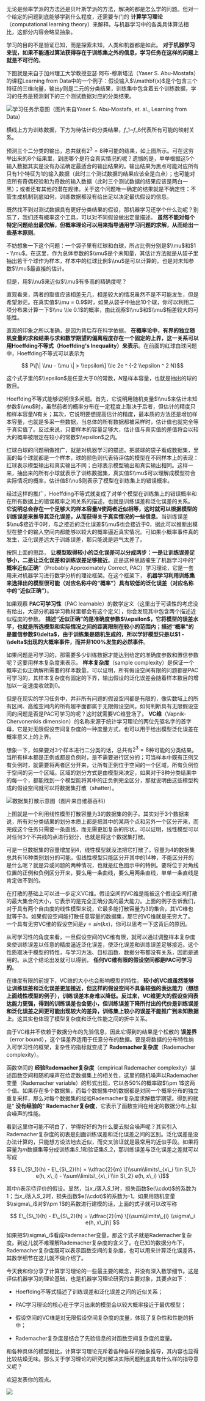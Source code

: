 无论是频率学派的方法还是贝叶斯学派的方法，解决的都是怎么学的问题。但对一个给定的问题到底能够学到什么程度，还需要专门的 **计算学习理论**（computational learning theory）来解释。与机器学习中的各类具体算法相比，这部分内容会略显抽象。

学习的目的不是验证已知，而是探索未知，人类和机器都是如此。 **对于机器学习来说，如果不能通过算法获得存在于训练集之外的信息，学习任务在这样的问题上就是不可行的**。

下图就是来自于加州理工大学教授亚瑟·阿布-穆斯塔法（Yaser S. Abu-Mostafa）的课程Learning from Data中的一个例子：假设输入$\\mathbf{x}$是个包含三个特征的三维向量，输出$y$则是二元的分类结果，训练集中包含着五个训练数据，学习的任务是预测剩下的三个测试数据对应的分类结果。

![](https://static001.geekbang.org/resource/image/e6/f8/e67715f6dd3b9d6cb1f88a92aa363bf8.png?wh=707*309)学习任务示意图（图片来自Yaser S. Abu-Mostafa, et. al., Learning from Data）

横线上方为训练数据，下方为待估计的分类结果，$f\_1$~$f\_8$代表所有可能的映射关系。

预测三个二分类的输出，总共就有$2 ^ 3 = 8$种可能的结果，如上图所示。可在这穷举出来的8个结果里，到底哪个是符合真实情况的呢？遗憾的是，单单根据这5个输入数据其实是没有办法确定最适合的输出结果的。输出结果为黑点可能对应所有只有1个特征为1的输入数据（此时三个测试数据的结果应该全是白点）；也可能对应所有奇偶校验和为奇数的输入数据（此时三个测试数据的结果应该是两白一黑）；或者还有其他的潜在规律。关于这个问题唯一确定的结果就是不确定性：不管生成机制到底如何，训练数据都没有给出足以决定最优假设的信息。

既然找不到对测试数据具有更好分类结果的假设，那机器学习还学个什么劲呢？别忘了，我们还有概率这个工具，可以对不同假设做出定量描述。 **虽然不能对每个特定问题给出最优解，但概率理论可以用来指导通用学习问题的求解，从而给出一些基本原则**。

不妨想象一下这个问题：一个袋子里有红球和白球，所占比例分别是$\\mu$和$1 - \\mu$。在这里，作为总体参数的$\\mu$是个未知量，其估计方法就是从袋子里抽出若干个球作为样本，样本中的红球比例$\\nu$是可以计算的，也是对未知参数$\\mu$最直接的估计。

但是，用$\\nu$来近似$\\mu$有多高的精确度呢？

直观看来，两者的取值应该相差无几，相差较大的情况虽然不是不可能发生，但是希望渺茫。在真实值$\\mu = 0.9$时，如果从袋子中抽出10个球，你可以利用二项分布来计算一下$\\nu \\le 0.1$的概率，由此观察$\\nu$和$\\mu$相差较大的可能性。

直观的印象之所以准确，是因为背后存在科学依据。 **在概率论中，有界的独立随机变量的求和结果与求和数学期望的偏离程度存在一个固定的上界，这一关系可以用Hoeffding不等式（Hoeffding's Inequality）来表示**。在前面的红球白球问题中，Hoeffding不等式可以表示为

$$ P\[\| \\nu - \\mu \| > \\epsilon\] \\le 2e ^ {-2 \\epsilon ^ 2 N}$$

这个式子里的$\\epsilon$是任意大于0的常数，$N$是样本容量，也就是抽出的球的数目。

Hoeffding不等式能够说明很多问题。首先，它说明用随机变量$\\nu$来估计未知参数$\\mu$时，虽然前者的概率分布在一定程度上取决于后者，但估计的精度只和样本容量$N$有关；其次，它说明要想提高估计的精度，最本质的方法还是增加样本容量，也就是多采一些数据，当总体的所有数据都被采样时，估计值也就完全等于真实值了。反过来说，只要样本的容量足够大，估计值与真实值的差值将会以较大的概率被限定在较小的常数$\\epsilon$之内。

红球白球的问题稍做推广，就是对机器学习的描述。把装球的袋子看成数据集，里面的每个球就都是一个样本，球的颜色则代表待评估的模型在不同样本上的表现：红球表示模型输出和真实输出不同；白球表示模型输出和真实输出相同。这样一来，抽出来的所有小球就表示了训练数据集，真实值$\\mu$可以理解成模型符合实际情况的概率，估计值$\\nu$则表示了模型在训练集上的错误概率。

经过这样的推广，Hoeffding不等式就变成了对单个模型在训练集上的错误概率和在所有数据上的错误概率之间关系的描述，也就是训练误差和泛化误差的关系。 **它说明总会存在一个足够大的样本容量$N$使两者近似相等，这时就可以根据模型的训练误差来推导其泛化误差，从而获得关于真实情况的一些信息**。当训练误差$\\nu$接近于0时，与之接近的泛化误差$\\mu$也会接近于0，据此可以推断出模型在整个的输入空间内都能够以较大的概率逼近真实情况。可如果小概率事件真的发生，泛化误差远大于训练误差，那只能说是运气太差了。

按照上面的思路， **让模型取得较小的泛化误差可以分成两步：一是让训练误差足够小，二是让泛化误差和训练误差足够接近**。正是这种思路催生了机器学习中的“ **概率近似正确**”（Probably Approximately Correct, PAC）学习理论，它是一套用来对机器学习进行数学分析的理论框架。在这个框架下， **机器学习利用训练集来选择出的模型很可能（对应名称中的“概率”）具有较低的泛化误差（对应名称中的“近似正确”）**。

如果观察 **PAC可学习性**（PAC learnable）的数学定义（这里出于可读性的考虑没有给出，大部分机器学习教材里都会有这个定义），你会发现其中包含两个描述近似程度的参数。 **描述“近似正确”的是准确度参数$\\epsilon$，它将模型的误差水平，也就是所选模型和实际情况之间的距离限制在较小的范围内；描述“概率”的是置信参数$\\delta$，由于训练集是随机生成的，所以学好模型只是以$1 - \\delta$出现的大概率事件，而并非100%发生的必然事件**。

如果问题是可学习的，那需要多少训练数据才能达到给定的准确度参数和置信参数呢？这要用样本复杂度来表示。 **样本复杂度**（sample complexity）是保证一个概率近似正确解所需要的样本数量。可以证明，所有假设空间有限的问题都是PAC可学习的，其样本复杂度有固定的下界，输出假设的泛化误差会随着样本数目的增加以一定速度收敛到0。

但是在现实的学习任务中，并非所有问题的假设空间都是有限的，像实数域上的所有区间、高维空间内的所有超平面都属于无限假设空间。如何判断具有无限假设空间的问题是否是PAC可学习的呢？这时就需要VC维登场了。 **VC维**（Vapnik-Chervonenkis dimension）的名称来源于统计学习理论的两位先驱名字的首字母，它是对无限假设空间复杂度的一种度量方式，也可以用于给出模型泛化误差在概率意义上的上界。

想象一下，如果要对3个样本进行二分类的话，总共有$2 ^ 3 = 8$种可能的分类结果。当所有样本都是正例或都是负例时，是不需要进行区分的；可当样本中既有正例又有负例时，就需要将两者区分开来，让所有正例位于空间的一个区域，所有负例位于空间的另一个区域。区域的划分方式是由模型来决定，如果对于8种分类结果中的每一个，都能找到一个模型能将其中的正负例完全区分，那就说明由这些模型构成的假设空间就可以将数据集打散（shatter）。

![](https://static001.geekbang.org/resource/image/d7/2d/d795190d5a49dc4b78e3f81c987f4c2d.png?wh=473*149)数据集打散示意图（图片来自维基百科）

上图就是一个利用线性模型打散容量为3的数据集的例子。其实对于3个数据来说，所有对分类结果的划分本质上都是把其中的某两个点和另外一个区分开来，而完成这个任务只需要一条直线，而无需更加复杂的形状。可以证明，线性模型可以对任何3个不共线的点进行划分，也就是将这个数据集打散。

可是一旦数据集的容量增加到4，线性模型就没法把它打散了。容量为4的数据集总共有16种类别划分的可能，但线性模型只能区分开其中的14种，不能区分开的是什么呢？就是异或问题的两种情况，也就是红色图示中的特例。要将位于对角线位置的正例和负例区分开来，要么用一条曲线，要么用两条直线，单单一条直线是肯定做不到的。

在打散的基础上可以进一步定义VC维。假设空间的VC维是能被这个假设空间打散的最大集合的大小，它表示的是完全正确分类的最大能力。上面的例子告诉我们，对于具有两个自由度的线性模型来说，它最多能打散容量为3的集合，其VC维也就等于3。如果假设空间能打散任意容量的数据集，那它的VC维就是无穷大了。一个具有无穷VC维的假设空间是$y = sin(kx)$，你可以思考一下这背后的原因。

从可学习性的角度来看，一旦假设空间的VC维有限，就可以通过调整样本复杂度来使训练误差以任意的精度逼近泛化误差，使泛化误差和训练误差足够接近。这个性质取决于模型的特性，与学习方法、目标函数、数据分布都没有关系，因而是通用的。从这个结论出发就可以得到， **任何VC维有限的假设空间都是PAC可学习的**。

在维度有限的前提下，VC维的大小也会影响模型的特性。 **较小的VC维虽然能够让训练误差和泛化误差更加接近，但这样的假设空间不具备较强的表达能力（想想上面线性模型的例子），训练误差本身难以降低。反过来，VC维更大的假设空间表达能力更强，得到的训练误差也会更小，但训练误差下降所付出的代价是训练误差和泛化误差之间更可能出现较大的差异，训练集上较小的误差不能推广到未知数据上**。这其实也体现了模型复杂度和泛化性能之间的折中关系。

由于VC维并不依赖于数据分布的先验信息，因此它得到的结果是个松散的 **误差界**（error bound），这个误差界适用于任意分布的数据。要是将数据的分布特性纳入可学习性的框架，复杂性的指标就变成了 **Rademacher复杂度**（Rademacher complexity）。

函数空间的 **经验Rademacher复杂度**（empirical Rademacher complexity）描述函数空间和随机噪声在给定数据集上的相关性，这里的随机噪声以Rademacher变量（Rademacher variable）的形式出现，它以各50%的概率取$\\pm 1$这两个值。如果存在多个数据集，而每个数据集中的数据都是对同一个概率分布的独立重复采样，那么对每个数据集的经验Rademacher复杂度求解数学期望。得到的就是“ **没有经验的**” **Rademacher复杂度**，它表示了函数空间在给定的数据分布上拟合噪声的性能。

看到这里你可能不明白了，学得好好的为什么要去拟合噪声呢？其实引入Rademacher复杂度的初衷是刻画训练误差和泛化误差之间的区别。泛化误差是没办法计算的，只能想方设法地去近似，而交叉验证就是最常用的近似手段。如果将容量为$m$数据集等分成训练集$S\_1$和验证集$S\_2$，那训练误差与泛化误差之差就可以写成

$$ E\_{S\_1}(h) - E\_{S\_2}(h) = \\dfrac{2}{m} \[\\sum\\limits\_{x\_i \\in S\_1} e(h, x\_i) - \\sum\\limits\_{x\_i \\in S\_2} e(h, x\_i) \]$$

其中$h$表示待评价的假设。显然，当$x\_i$落入$S\_1$时，损失函数$e(\\cdot)$的系数为1；当$x\_i$落入$S\_2$时，损失函数$e(\\cdot)$的系数为-1。如果用随机变量$\\sigma\_i$对$\\pm 1$的系数进行建模的话，上面的式子就可以改写称

$$ E\_{S\_1}(h) - E\_{S\_2}(h) = \\dfrac{2}{m} \[\\sum\\limits\_{i} \\sigma\_i e(h, x\_i)\] $$

如果把$\\sigma\_i$看成Rademacher变量，那这个式子就是Rademacher复杂度。到这儿就不难理解Rademacher复杂度的含义了。在已知的数据分布下，Rademacher复杂度既可以表示函数空间的复杂度，也可以用来计算泛化误差界，其数学细节在这儿就不做介绍了。

今天我和你分享了计算学习理论的一些最主要的概念，并没有深入数学细节。这是评估机器学习的理论基础，也是机器学习理论研究的主要对象，其要点如下：

- Hoeffding不等式描述了训练误差和泛化误差之间的近似关系；

- PAC学习理论的核心在于学习出来的模型会以较大概率接近于最优模型；

- 假设空间的VC维是对无限假设空间复杂度的度量，体现了复杂性和性能的折中；

- Rademacher复杂度是结合了先验信息的对函数空间复杂度的度量。


和各种具体的模型相比，计算学习理论充斥着各种各样的抽象推导，其内容也显得比较枯燥无味。那么关于学习理论的研究对解决实际问题到底具有什么样的指导意义呢？

欢迎发表你的观点。

![](https://static001.geekbang.org/resource/image/98/f8/988c255243bedab7a69692132a9c62f8.jpg?wh=2379*2025)